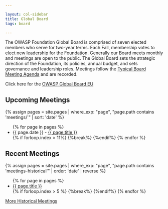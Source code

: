 ```yaml
---

layout: col-sidebar
title: Global Board
tags: board

---
```


<!-- rebuild 6 -->

The OWASP Foundation Global Board is comprised of seven elected members who serve for two-year terms. Each Fall, membership votes to elect new leadership for the Foundation. Generally our Board meets monthly and meetings are open to the public. The Global Board sets the strategic direction of the Foundation, its policies, annual budget, and sets governance and leadership roles. Meetings follow the [Typical Board Meeting Agenda](/typical_agenda) and are recorded.

Click here for the [OWASP Global Board EU](https://owasp.org/www-board-eu/)


## Upcoming Meetings

{% assign pages = site.pages | where_exp: "page", "page.path contains 'meetings/'" | sort: 'date'  %}
<ul>
{% for page in pages %}
 <li>{{ page.date }} - <a href='https://board.owasp.org/{{ page.url }}'>{{ page.title }}</a></li> 
 {% if forloop.index > 11%}
  {%break%}
 {%endif%}
{% endfor %}
</ul>

## Recent Meetings

{% assign pages = site.pages | where_exp: "page", "page.path contains 'meetings-historical'" | order: 'date' | reverse %}
<ul>
{% for page in pages %}
 <li><a href='https://board.owasp.org/{{ page.url }}'>{{ page.title }}</a></li>
 {% if forloop.index > 5 %}
 {%break%}
 {%endif%}
{% endfor %}
</ul>

<a href="javascript: t = Date.now(); location.assign('/?v=' + t + '#div-historical');">More Historical Meetings</a>

